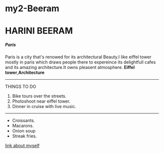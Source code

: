 # my2-Beeram
# HARINI BEERAM
##### Paris 
Paris is a city that's renowed for its architectural Beauty.I like eiffel tower mostly in paris which draws people there to expereince its delightfull cafes and its amazing architecture.It owns pleasent atmosphere.
**Eiffel tower**,**Architecture** 

-------------------------------------
THINGS TO DO
1. Bike tours over the streets.
2. Photoshoot near eiffel tower.
3. Dinner in cruise with live music.

------------------------------------

* Croissants.
* Macarons.
* Onion soup
* Streak fries.

[link about myself](MyStats.md)

